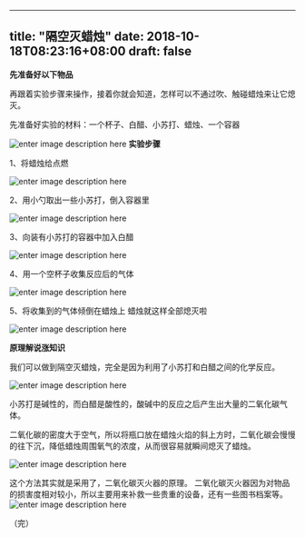 
--- 
title: "隔空灭蜡烛" 
date: 2018-10-18T08:23:16+08:00 
draft: false 
--- 

**先准备好以下物品**  

再跟着实验步骤来操作，接着你就会知道，怎样可以不通过吹、触碰蜡烛来让它熄灭。

先准备好实验的材料：一个杯子、白醋、小苏打、蜡烛、一个容器

![enter image description here](http://cdn.buchadian.cn/app/images/1545807753493.jpg)
**实验步骤**

1、将蜡烛给点燃

![enter image description here](http://cdn.buchadian.cn/app/images/1545807774573.jpg)

2、用小勺取出一些小苏打，倒入容器里

![enter image description here](http://cdn.buchadian.cn/app/images/1545760682396.webp)

3、向装有小苏打的容器中加入白醋

![enter image description here](http://cdn.buchadian.cn/app/images/1545760717233.webp)

4、用一个空杯子收集反应后的气体

![enter image description here](http://cdn.buchadian.cn/app/images/1545760739097.webp)

5、将收集到的气体倾倒在蜡烛上 蜡烛就这样全部熄灭啦

![enter image description here](http://cdn.buchadian.cn/app/images/1545760763157.webp)



**原理解说涨知识**

我们可以做到隔空灭蜡烛，完全是因为利用了小苏打和白醋之间的化学反应。

![enter image description here](http://cdn.buchadian.cn/app/images/1545760906453.webp)

小苏打是碱性的，而白醋是酸性的，酸碱中的反应之后产生出大量的二氧化碳气体。

二氧化碳的密度大于空气，所以将瓶口放在蜡烛火焰的斜上方时，二氧化碳会慢慢的往下沉，降低蜡烛周围氧气的浓度，从而很容易就瞬间熄灭了蜡烛。

![enter image description here](http://cdn.buchadian.cn/app/images/1545760923516.gif)

这个方法其实就是采用了，二氧化碳灭火器的原理。
二氧化碳灭火器因为对物品的损害度相对较小，所以主要用来补救一些贵重的设备，还有一些图书档案等。
![enter image description here](http://cdn.buchadian.cn/app/images/1545760989393.gif)



（完）
<!--stackedit_data:
eyJoaXN0b3J5IjpbMTQxMDg5NzMyNV19
-->